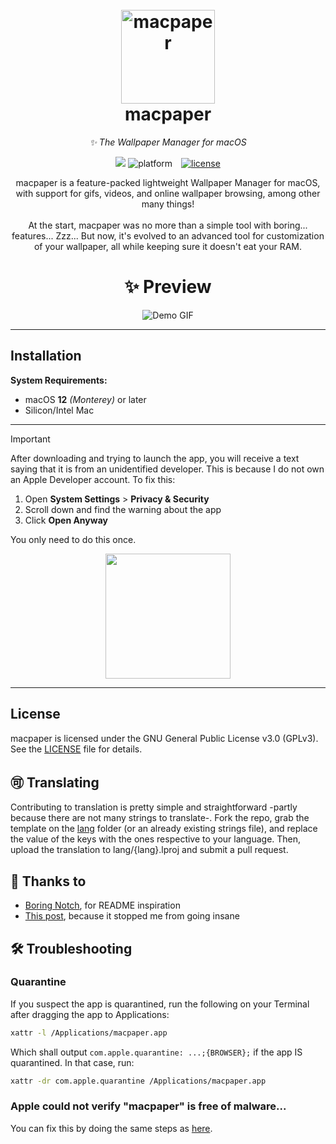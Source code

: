 <h1 align="center">
  <br>
  <a href="http://macpaper.github.io"><img src="https://github.com/user-attachments/assets/0d2f86cb-a77d-4491-ab0f-f78bb61f0c66" alt="macpaper" width="150"></a>
  <br>
  macpaper
  <br>
</h1>
<p align="center">
  <i>✨ The Wallpaper Manager for macOS</i>
</p>

<p align="center">
  <a title="platform" target="_blank" href="https://github.com/naomisphere/macpaper/releases/latest"><img src="https://img.shields.io/github/v/release/naomisphere/macpaper?style=flat&color=blue&include_prereleases"></a>
  <img src="https://img.shields.io/badge/macOS-12%2B-2396ED?style=flat&logo=apple&logoColor=white" alt="platform" style="margin-right: 10px;" />
  
  <a href="./LICENSE">
    <img src="https://img.shields.io/badge/License-GPLv3-red.svg?logo=gnu" alt="license" />
  </a>
</p>

<p align="center">
macpaper is a feature-packed lightweight Wallpaper Manager for macOS, with support for gifs, videos, and online wallpaper browsing, among other many things!
<br><br>
At the start, macpaper was no more than a simple tool with boring... features... Zzz...
But now, it's evolved to an advanced tool for customization of your wallpaper, all while keeping sure it doesn't eat your RAM.
</p>

<h1 align="center">
✨ Preview
</h1>
<p align="center">
  <img src="https://github.com/user-attachments/assets/15118fad-306d-4804-b108-462e81fef237" alt="Demo GIF" />
</p>

---

## Installation

**System Requirements:**  
- macOS **12** *(Monterey)* or later
- Silicon/Intel Mac

---
> [!IMPORTANT]
> After downloading and trying to launch the app, you will receive a text saying that it is from an unidentified developer.
> This is because I do not own an Apple Developer account. To fix this:
> 1. Open **System Settings** > **Privacy & Security**
> 2. Scroll down and find the warning about the app
> 3. Click **Open Anyway**
>
> You only need to do this once.

<p align="center">
  <a href="https://github.com/naomisphere/macpaper/releases/latest/download/macpaper.dmg" target="_self"><img width="200" src="https://github.com/user-attachments/assets/e2b187d1-8010-45cf-a9d4-e7ce5e2e677c" /></a>
</p>

---

## License
macpaper is licensed under the GNU General Public License v3.0 (GPLv3). See the [LICENSE](./LICENSE) file for details.

## 🉑️ Translating
Contributing to translation is pretty simple and straightforward -partly because there are not many strings to translate-. Fork the repo, grab the template on the [lang](./lang) folder (or an already existing strings file), and replace the value of the keys with the ones respective to your language. Then, upload the translation to lang/{lang}.lproj and submit a pull request.

## 🤝 Thanks to
- [Boring Notch](https://github.com/TheBoredTeam/boring.notch), for README inspiration
- [This post](https://stackoverflow.com/questions/34215527/what-does-launchd-status-78-mean-why-my-user-agent-not-running), because it stopped me from going insane

## 🛠️ Troubleshooting
### Quarantine
If you suspect the app is quarantined, run the following on your Terminal after dragging the app to Applications:
```bash
xattr -l /Applications/macpaper.app
```
Which shall output ```com.apple.quarantine: ...;{BROWSER};``` if the app IS quarantined.
In that case, run:
```bash
xattr -dr com.apple.quarantine /Applications/macpaper.app
```

### Apple could not verify "macpaper" is free of malware...
You can fix this by doing the same steps as [here](https://github.com/naomisphere/macpaper/tree/main/README.md#installation).
